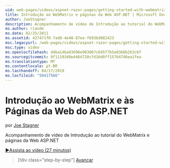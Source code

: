 ```yaml
---
uid: web-pages/videos/aspnet-razor-pages/getting-started-with-webmatrix-and-aspnet-web-pages
title: Introdução ao WebMatrix e páginas da Web ASP.NET | Microsoft Docs
author: JoeStagner
description: Acompanhamento de vídeo de Introdução ao tutorial do WebMatrix e páginas da Web ASP.NET
ms.author: riande
ms.date: 02/25/2011
ms.assetid: 427471f0-7ad8-4e48-87ee-f693bd082423
msc.legacyurl: /web-pages/videos/aspnet-razor-pages/getting-started-with-webmatrix-and-aspnet-web-pages
msc.type: video
ms.openlocfilehash: d4ba14ba93696e903067c645f7b5e8368b263c6f
ms.sourcegitcommit: 0f1119340e4464720cfd16d0ff15764746ea1fea
ms.translationtype: MT
ms.contentlocale: pt-BR
ms.lasthandoff: 04/17/2019
ms.locfileid: "59417566"
---
```

# <a name="getting-started-with-webmatrix-and-aspnet-web-pages"></a>Introdução ao WebMatrix e às Páginas da Web do ASP.NET

por [Joe Stagner](https://github.com/JoeStagner)

Acompanhamento de vídeo de Introdução ao tutorial do WebMatrix e páginas da Web ASP.NET

[&#9654;Assista ao vídeo (27 minutos)](https://channel9.msdn.com/Blogs/ASP-NET-Site-Videos/getting-started-with-webmatrix-and-aspnet-web-pages)

> [!div class="step-by-step"]
> [Avançar](introduction-to-aspnet-web-programming-using-the-razor-syntax.md)
